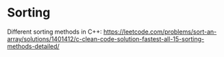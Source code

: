 # Sorting

Different sorting methods in C++:
https://leetcode.com/problems/sort-an-array/solutions/1401412/c-clean-code-solution-fastest-all-15-sorting-methods-detailed/